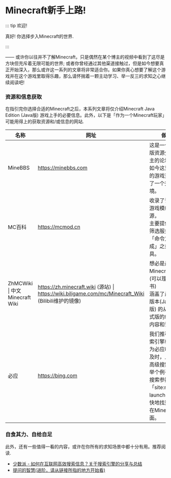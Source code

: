 # Minecraft新手上路!

::: tip 欢迎!

真好! 你选择步入Minecraft的世界.

:::

—— 或许你以往并不了解Minecraft，只是偶然在某个博主的视频中看到了这尽是方块但充斥着无限可能的世界; 或者你曾经通过其他渠道接触过，但是如今想要真正开始深入，那么或许这一系列的文章将非常适合你。如果你真心想要了解这个游戏并在这个游戏里取得乐趣，那么请怀揣着一颗主动学习、举一反三的求知之心继续阅读吧!  

### 资源和信息获取

在指引完你选择合适的Minecraft之后，本系列文章将仅介绍Minecraft Java Edition (Java版) 游戏上手的必要信息。此外，以下是「作为一个Minecraft玩家」可能用得上的获取资源和/或信息的网站.

| 名称                           | 网址                                                         | 做什么的?                                                    |
| ------------------------------ | ------------------------------------------------------------ | ------------------------------------------------------------ |
| MineBBS                        | https://minebbs.com                                          | 这是一个前期以基岩版资源分享和讨论为主的论坛。<br>如今这里有一些独特的游戏资源，并提供了一个交流讨论的环境。|
| MC百科                         | https://mcmod.cn                                             | 收录了许多高人气的游戏模组和其他资源，<br>主要提供模组下载、筛选服务，以及诸如「命令方块指令生成」之类的实用工具。|
| ZhMCWiki \| 中文Minecraft Wiki | https://zh.minecraft.wiki (源站) \| <br>https://wiki.biligame.com/mc/Minecraft_Wiki (Bilibili维护的镜像) | 想必是最完整的Minecraft游戏维基 (可以理解为百科全书)<br>涵盖了最主要的两个版本(Java版&基岩版) 的从快照版到正式版的绝大多数更新内容和详细信息。|
| 必应                           | https://bing.com                                             | 我们推荐使用必应搜索引擎检索信息。因为必应收录网站非常及时，且有很完备的高级搜索功能。<br>举个例子，使用带有搜索参数的搜索词「site:minebbs.com launcherx」可以更快地找到LauncherX在MineBBS的发布页面。|



### 自食其力、自给自足

此外，还有一些值得一看的内容，或许在你所有的求知场景中都十分有用。推荐阅读.

- [少数派 - 如何在互联网高效搜索信息？关于搜索引擎的分享与总结](https://sspai.com/post/73134#)
- [提问的智慧(进阶，请从链接所指的地方开始看)](https://lug.ustc.edu.cn/wiki/doc/smart-questions/#%E4%BD%BF%E7%94%A8%E6%9C%89%E6%84%8F%E4%B9%89%E4%B8%94%E6%8F%8F%E8%BF%B0%E6%98%8E%E7%A1%AE%E7%9A%84%E6%A0%87%E9%A2%98)

